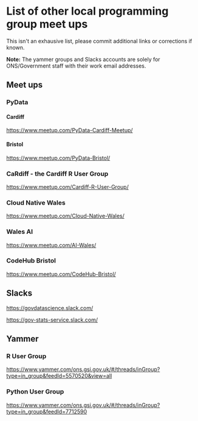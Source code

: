   # List of other local programming group meet ups 
  This isn't an exhausive list, please commit additional links or corrections if known. 
  
  **Note:** The yammer groups and Slacks accounts are solely for ONS/Government staff with their work email addresses.
  
  ## Meet ups
  ### PyData
  #### Cardiff
  https://www.meetup.com/PyData-Cardiff-Meetup/ 
  #### Bristol
  https://www.meetup.com/PyData-Bristol/
  
  ### CaRdiff - the Cardiff R User Group
  https://www.meetup.com/Cardiff-R-User-Group/
  
  ### Cloud Native Wales
  https://www.meetup.com/Cloud-Native-Wales/
  
  ### Wales AI
  https://www.meetup.com/AI-Wales/
  
  ### CodeHub Bristol
  https://www.meetup.com/CodeHub-Bristol/ 
  
  ## Slacks
  https://govdatascience.slack.com/
  
  https://gov-stats-service.slack.com/
  
  ## Yammer
  ### R User Group
  https://www.yammer.com/ons.gsi.gov.uk/#/threads/inGroup?type=in_group&feedId=5570520&view=all
  ### Python User Group
  https://www.yammer.com/ons.gsi.gov.uk/#/threads/inGroup?type=in_group&feedId=7712590
